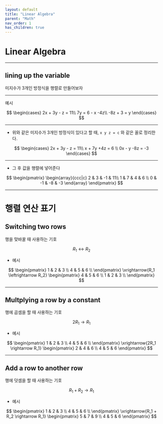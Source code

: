 ```yaml
---
layout: default
title: "Linear Algebra"
parent: "Math"
nav_order: 1
has_children: true
---
```


# Linear Algebra

---

## lining up the variable
미지수가 3개인 방정식을 행렬로 만들어보자

---

예시

$$
\begin{cases}
2x + 3y - z = 11\\
7y = 6 - x -4z\\
-8z + 3 = y
\end{cases}
$$

---

- 위와 같은 미지수가 3개인 방정식이 있다고 할 때,
`x y z = c` 와 같은 꼴로 정리한다.

$$
\begin{cases}
2x + 3y - z = 11\\
x + 7y +4z = 6 \\
0x - y -8z = -3
\end{cases}
$$

---

- 그 후 값을 행렬에 넣어준다

$$
\begin{pmatrix}
\begin{array}{ccc|c}
2 & 3 & -1 & 11\\
1 & 7 & 4 & 6 \\
0 & -1 & -8 & -3
\end{array}
\end{pmatrix}
$$

---

# 행렬 연산 표기
## Switching two rows
행을 맞바꿀 때 사용하는 기호

$$ {R_1 \leftrightarrow R_2} $$

- 예시

$$
\begin{pmatrix}
1 & 2 & 3 \\
4 & 5 & 6 \\
\end{pmatrix}
\xrightarrow{R_1 \leftrightarrow R_2}
\begin{pmatrix}
4 & 5 & 6 \\
1 & 2 & 3 \\
\end{pmatrix}
$$

---

## Multplying a row by a constant
행에 곱셈을 할 때 사용하는 기호

$$ {2R_1 \rightarrow R_1} $$

- 예시

$$
\begin{pmatrix}
1 & 2 & 3 \\
4 & 5 & 6 \\
\end{pmatrix}
\xrightarrow{2R_1 \rightarrow R_1}
\begin{pmatrix}
2 & 4 & 6 \\
4 & 5 & 6
\end{pmatrix}
$$

---

## Add a row to another row
행에 덧셈을 할 때 사용하는 기호

$$ {R_1 + R_2 \rightarrow R_1} $$

- 예시

$$
\begin{pmatrix}
1 & 2 & 3 \\
4 & 5 & 6 \\
\end{pmatrix}
\xrightarrow{R_1 + R_2 \rightarrow R_1}
\begin{pmatrix}
5 & 7 & 9 \\
4 & 5 & 6
\end{pmatrix}
$$
